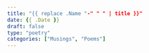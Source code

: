 ```yaml
---
title: "{{ replace .Name "-" " " | title }}"
date: {{ .Date }}
draft: false
type: "poetry"
categories: ["Musings", "Poems"]
---
```


